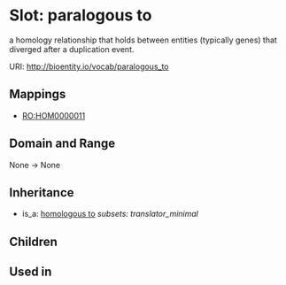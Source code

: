 # Slot: paralogous to


a homology relationship that holds between entities (typically genes) that diverged after a duplication event.

URI: http://bioentity.io/vocab/paralogous_to
## Mappings

 * [RO:HOM0000011](http://purl.obolibrary.org/obo/RO_HOM0000011)
## Domain and Range

None -> None
## Inheritance

 *  is_a: [homologous to](homologous_to.md) *subsets: translator_minimal*
## Children

## Used in

